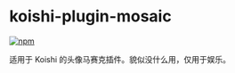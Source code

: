 # koishi-plugin-mosaic

[![npm](https://img.shields.io/npm/v/koishi-plugin-mosaic?style=flat-square)](https://www.npmjs.com/package/koishi-plugin-mosaic)

适用于 Koishi 的头像马赛克插件。貌似没什么用，仅用于娱乐。

